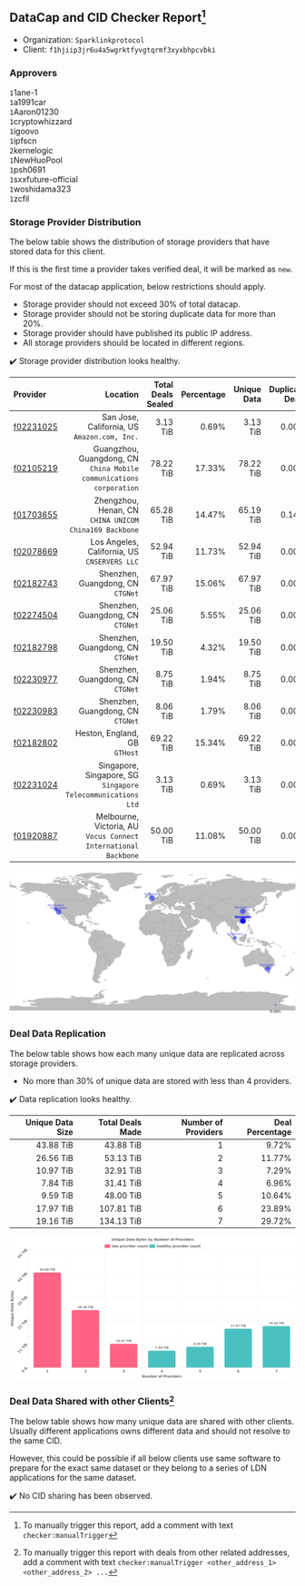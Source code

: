 ## DataCap and CID Checker Report[^1]
 - Organization: `Sparklinkprotocol`
 - Client: `f1hjiip3jr6u4a5wgrktfyvgtqrmf3xyxbhpcvbki`
### Approvers
`1`1ane-1<br/>`1`a1991car<br/>`1`Aaron01230<br/>`1`cryptowhizzard<br/>`1`igoovo<br/>`1`ipfscn<br/>`2`kernelogic<br/>`1`NewHuoPool<br/>`1`psh0691<br/>`1`sxxfuture-official<br/>`1`woshidama323<br/>`1`zcfil

### Storage Provider Distribution
The below table shows the distribution of storage providers that have stored data for this client.

If this is the first time a provider takes verified deal, it will be marked as `new`.

For most of the datacap application, below restrictions should apply.
 - Storage provider should not exceed 30% of total datacap.
 - Storage provider should not be storing duplicate data for more than 20%.
 - Storage provider should have published its public IP address.
 - All storage providers should be located in different regions.

✔️ Storage provider distribution looks healthy.

| Provider                                              |                                                               Location | Total Deals Sealed | Percentage | Unique Data | Duplicate Deals |
| :---------------------------------------------------- | ---------------------------------------------------------------------: | -----------------: | ---------: | ----------: | --------------: |
| [f02231025](https://filfox.info/en/address/f02231025) |                        San Jose, California, US<br/>`Amazon.com, Inc.` |           3.13 TiB |      0.69% |    3.13 TiB |           0.00% |
| [f02105219](https://filfox.info/en/address/f02105219) | Guangzhou, Guangdong, CN<br/>`China Mobile communications corporation` |          78.22 TiB |     17.33% |   78.22 TiB |           0.00% |
| [f01703655](https://filfox.info/en/address/f01703655) |              Zhengzhou, Henan, CN<br/>`CHINA UNICOM China169 Backbone` |          65.28 TiB |     14.47% |   65.19 TiB |           0.14% |
| [f02078669](https://filfox.info/en/address/f02078669) |                        Los Angeles, California, US<br/>`CNSERVERS LLC` |          52.94 TiB |     11.73% |   52.94 TiB |           0.00% |
| [f02182743](https://filfox.info/en/address/f02182743) |                                   Shenzhen, Guangdong, CN<br/>`CTGNet` |          67.97 TiB |     15.06% |   67.97 TiB |           0.00% |
| [f02274504](https://filfox.info/en/address/f02274504) |                                   Shenzhen, Guangdong, CN<br/>`CTGNet` |          25.06 TiB |      5.55% |   25.06 TiB |           0.00% |
| [f02182798](https://filfox.info/en/address/f02182798) |                                   Shenzhen, Guangdong, CN<br/>`CTGNet` |          19.50 TiB |      4.32% |   19.50 TiB |           0.00% |
| [f02230977](https://filfox.info/en/address/f02230977) |                                   Shenzhen, Guangdong, CN<br/>`CTGNet` |           8.75 TiB |      1.94% |    8.75 TiB |           0.00% |
| [f02230983](https://filfox.info/en/address/f02230983) |                                   Shenzhen, Guangdong, CN<br/>`CTGNet` |           8.06 TiB |      1.79% |    8.06 TiB |           0.00% |
| [f02182802](https://filfox.info/en/address/f02182802) |                                       Heston, England, GB<br/>`GTHost` |          69.22 TiB |     15.34% |   69.22 TiB |           0.00% |
| [f02231024](https://filfox.info/en/address/f02231024) |        Singapore, Singapore, SG<br/>`Singapore Telecommunications Ltd` |           3.13 TiB |      0.69% |    3.13 TiB |           0.00% |
| [f01920887](https://filfox.info/en/address/f01920887) |     Melbourne, Victoria, AU<br/>`Vocus Connect International Backbone` |          50.00 TiB |     11.08% |   50.00 TiB |           0.00% |

<img src="https://raw.githubusercontent.com/data-preservation-programs/filplus-checker-assets/main/filecoin-project/filecoin-plus-large-datasets/issues/1671/1691459638427.png"/>

### Deal Data Replication
The below table shows how each many unique data are replicated across storage providers.

- No more than 30% of unique data are stored with less than 4 providers.

✔️ Data replication looks healthy.

| Unique Data Size | Total Deals Made | Number of Providers | Deal Percentage |
| ---------------: | ---------------: | ------------------: | --------------: |
|        43.88 TiB |        43.88 TiB |                   1 |           9.72% |
|        26.56 TiB |        53.13 TiB |                   2 |          11.77% |
|        10.97 TiB |        32.91 TiB |                   3 |           7.29% |
|         7.84 TiB |        31.41 TiB |                   4 |           6.96% |
|         9.59 TiB |        48.00 TiB |                   5 |          10.64% |
|        17.97 TiB |       107.81 TiB |                   6 |          23.89% |
|        19.16 TiB |       134.13 TiB |                   7 |          29.72% |

<img src="https://raw.githubusercontent.com/data-preservation-programs/filplus-checker-assets/main/filecoin-project/filecoin-plus-large-datasets/issues/1671/1691459639304.png"/>

### Deal Data Shared with other Clients[^3]
The below table shows how many unique data are shared with other clients.
Usually different applications owns different data and should not resolve to the same CID.

However, this could be possible if all below clients use same software to prepare for the exact same dataset or they belong to a series of LDN applications for the same dataset.

✔️ No CID sharing has been observed.

[^1]: To manually trigger this report, add a comment with text `checker:manualTrigger`

[^2]: Deals from those addresses are combined into this report as they are specified with `checker:manualTrigger`

[^3]: To manually trigger this report with deals from other related addresses, add a comment with text `checker:manualTrigger <other_address_1> <other_address_2> ...`
